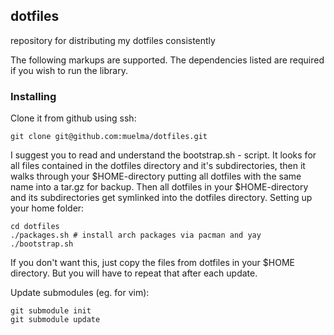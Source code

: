 dotfiles
-------

repository for distributing my dotfiles consistently 

The following markups are supported.  The dependencies listed are required if
you wish to run the library.

### Installing

Clone it from github using ssh:

    git clone git@github.com:muelma/dotfiles.git

I suggest you to read and understand the bootstrap.sh - script. It looks for all files contained in the dotfiles directory and it's subdirectories, then it walks through your $HOME-directory putting all dotfiles with the same name into a tar.gz for backup. Then all dotfiles in your $HOME-directory and its subdirectories get symlinked into the dotfiles directory.
Setting up your home folder:

    cd dotfiles
    ./packages.sh # install arch packages via pacman and yay
    ./bootstrap.sh

If you don't want this, just copy the files from dotfiles in your $HOME directory. But you will have to repeat that after each update.
    
Update submodules (eg. for vim):

    git submodule init
    git submodule update

